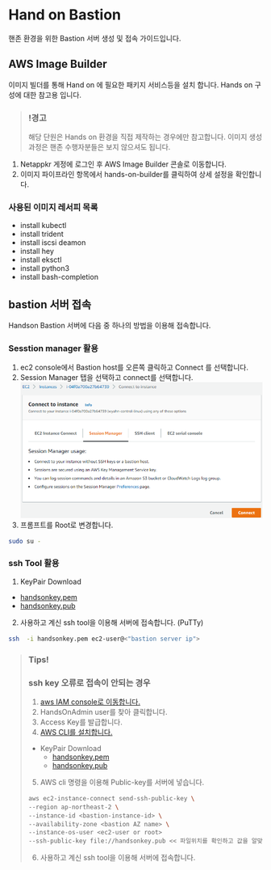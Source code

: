 # Hand on Bastion
핸존 환경을 위한 Bastion 서버 생성 및 접속 가이드입니다.

## AWS Image Builder  
이미지 빌더를 통해 Hand on 에 필요한 패키지 서비스등을 설치 합니다.
Hands on 구성에 대한 참고용 입니다.
> ### !경고
> 해당 단원은 Hands on 환경을 직접 제작하는 경우에만 참고합니다. 이미지 생성과정은 핸존 수행자분들은 보지 않으셔도 됩니다.
1. Netappkr 게정에 로그인 후 AWS Image Builder 콘솔로 이동합니다.
2. 이미지 파이프라인 항목에서 hands-on-builder를 클릭하여 상세 설정을 확인합니다.
### 사용된 이미지 레서피 목록 
- install kubectl
- install trident
- install iscsi deamon
- install hey
- install eksctl
- install python3
- install bash-completion


## bastion 서버 접속
Handson Bastion 서버에 다음 중 하나의 방법을 이용해 접속합니다.

### Sesstion manager 활용 </br>
1. ec2 console에서 Bastion host를 오른쪽 클릭하고 Connect 를 선택합니다. </br>
2. Session Manager 탭을 선택하고 connect를 선택합니다. </br>
![image](./images/sessionmanager.png) </br>
3. 프롬프트를 Root로 변경합니다. </br>
```bash
sudo su -
```
### ssh Tool 활용
1. KeyPair Download
- [handsonkey.pem](../keypair/handsonkey.pem)
- [handsonkey.pub](../keypair/handsonkey.pub)
2. 사용하고 계신 ssh tool을 이용해 서버에 접속합니다. (PuTTy)
```bash
ssh  -i handsonkey.pem ec2-user@<"bastion server ip">
```
> ### Tips!
> ### ssh key 오류로 접속이 안되는 경우
>  1. [aws IAM console로 이동합니다.](https://us-east-1.console.aws.amazon.com/iamv2/home#/users)
>  2. HandsOnAdmin user를 찾아 클릭합니다.
>  3. Access Key를 발급합니다.
>  4. [AWS CLI를 설치합니다.](https://docs.aws.amazon.com/ko_kr/cli/latest/userguide/getting-started-install.html)
>  - KeyPair Download
>    - [handsonkey.pem](../keypair/handsonkey.pem)
>    - [handsonkey.pub](../keypair/handsonkey.pub)
>  5. AWS cli 명령을 이용해 Public-key를 서버에 넣습니다.
>    ```bash
>    aws ec2-instance-connect send-ssh-public-key \
>    --region ap-northeast-2 \
>    --instance-id <bastion-instance-id> \
>    --availability-zone <bastion AZ name> \
>    --instance-os-user <ec2-user or root>
>    --ssh-public-key file://handsonkey.pub << 파일위치를 확인하고 값을 알맞게 수정합니다.
>    ```
>  6. 사용하고 계신 ssh tool을 이용해 서버에 접속합니다.